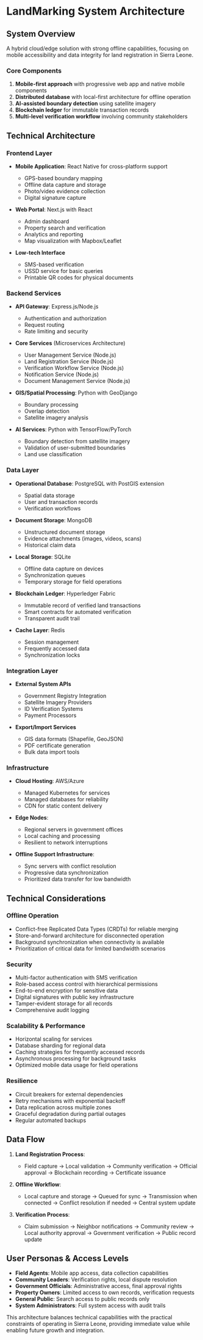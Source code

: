 # LandMarking System Architecture

## System Overview

A hybrid cloud/edge solution with strong offline capabilities, focusing on mobile accessibility and data integrity for land registration in Sierra Leone.

### Core Components

1. **Mobile-first approach** with progressive web app and native mobile components
2. **Distributed database** with local-first architecture for offline operation
3. **AI-assisted boundary detection** using satellite imagery
4. **Blockchain ledger** for immutable transaction records
5. **Multi-level verification workflow** involving community stakeholders

## Technical Architecture

### Frontend Layer

- **Mobile Application**: React Native for cross-platform support
  - GPS-based boundary mapping
  - Offline data capture and storage
  - Photo/video evidence collection
  - Digital signature capture
  
- **Web Portal**: Next.js with React 
  - Admin dashboard
  - Property search and verification
  - Analytics and reporting
  - Map visualization with Mapbox/Leaflet

- **Low-tech Interface**
  - SMS-based verification
  - USSD service for basic queries
  - Printable QR codes for physical documents

### Backend Services

- **API Gateway**: Express.js/Node.js
  - Authentication and authorization
  - Request routing
  - Rate limiting and security

- **Core Services** (Microservices Architecture)
  - User Management Service (Node.js)
  - Land Registration Service (Node.js)
  - Verification Workflow Service (Node.js)
  - Notification Service (Node.js)
  - Document Management Service (Node.js)

- **GIS/Spatial Processing**: Python with GeoDjango
  - Boundary processing
  - Overlap detection
  - Satellite imagery analysis

- **AI Services**: Python with TensorFlow/PyTorch
  - Boundary detection from satellite imagery
  - Validation of user-submitted boundaries
  - Land use classification

### Data Layer

- **Operational Database**: PostgreSQL with PostGIS extension
  - Spatial data storage
  - User and transaction records
  - Verification workflows

- **Document Storage**: MongoDB
  - Unstructured document storage
  - Evidence attachments (images, videos, scans)
  - Historical claim data

- **Local Storage**: SQLite
  - Offline data capture on devices
  - Synchronization queues
  - Temporary storage for field operations

- **Blockchain Ledger**: Hyperledger Fabric
  - Immutable record of verified land transactions
  - Smart contracts for automated verification
  - Transparent audit trail

- **Cache Layer**: Redis
  - Session management
  - Frequently accessed data
  - Synchronization locks

### Integration Layer

- **External System APIs**
  - Government Registry Integration
  - Satellite Imagery Providers
  - ID Verification Systems
  - Payment Processors

- **Export/Import Services**
  - GIS data formats (Shapefile, GeoJSON)
  - PDF certificate generation
  - Bulk data import tools

### Infrastructure

- **Cloud Hosting**: AWS/Azure
  - Managed Kubernetes for services
  - Managed databases for reliability
  - CDN for static content delivery

- **Edge Nodes**:
  - Regional servers in government offices
  - Local caching and processing
  - Resilient to network interruptions

- **Offline Support Infrastructure**:
  - Sync servers with conflict resolution
  - Progressive data synchronization
  - Prioritized data transfer for low bandwidth

## Technical Considerations

### Offline Operation

- Conflict-free Replicated Data Types (CRDTs) for reliable merging
- Store-and-forward architecture for disconnected operation
- Background synchronization when connectivity is available
- Prioritization of critical data for limited bandwidth scenarios

### Security

- Multi-factor authentication with SMS verification
- Role-based access control with hierarchical permissions
- End-to-end encryption for sensitive data
- Digital signatures with public key infrastructure
- Tamper-evident storage for all records
- Comprehensive audit logging

### Scalability & Performance

- Horizontal scaling for services
- Database sharding for regional data
- Caching strategies for frequently accessed records
- Asynchronous processing for background tasks
- Optimized mobile data usage for field operations

### Resilience

- Circuit breakers for external dependencies
- Retry mechanisms with exponential backoff
- Data replication across multiple zones
- Graceful degradation during partial outages
- Regular automated backups

## Data Flow

1. **Land Registration Process**:
   - Field capture → Local validation → Community verification → Official approval → Blockchain recording → Certificate issuance

2. **Offline Workflow**:
   - Local capture and storage → Queued for sync → Transmission when connected → Conflict resolution if needed → Central system update

3. **Verification Process**:
   - Claim submission → Neighbor notifications → Community review → Local authority approval → Government verification → Public record update

## User Personas & Access Levels

- **Field Agents**: Mobile app access, data collection capabilities
- **Community Leaders**: Verification rights, local dispute resolution
- **Government Officials**: Administrative access, final approval rights
- **Property Owners**: Limited access to own records, verification requests
- **General Public**: Search access to public records only
- **System Administrators**: Full system access with audit trails

This architecture balances technical capabilities with the practical constraints of operating in Sierra Leone, providing immediate value while enabling future growth and integration.